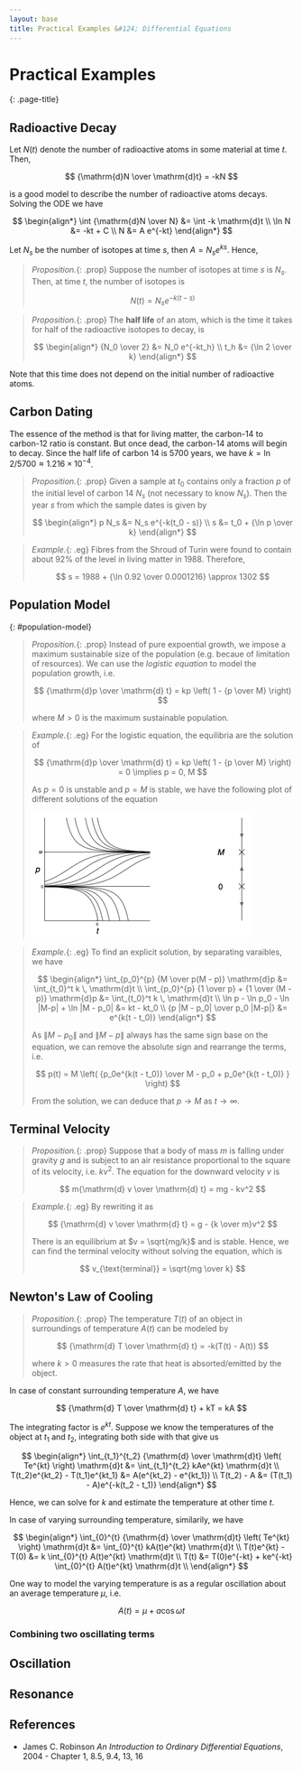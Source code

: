 ```yaml
---
layout: base
title: Practical Examples &#124; Differential Equations
---
```


# Practical Examples
{: .page-title}

## Radioactive Decay

Let $N(t)$ denote the number of radioactive atoms in some material at time $t$. Then,

$$
{\mathrm{d}N \over \mathrm{d}t} = -kN
$$

is a good model to describe the number of radioactive atoms decays.
Solving the ODE we have

$$
\begin{align*}
\int {\mathrm{d}N \over N} &= \int -k \mathrm{d}t \\
\ln N &= -kt + C \\
N &= A e^{-kt}
\end{align*}
$$

Let $N_s$ be the number of isotopes at time $s$, then $A = N_s e^{ks}$. Hence,

> *Proposition.*{: .prop}
> Suppose the number of isotopes at time $s$ is $N_s$. Then, at time $t$, the number of isotopes is
>
> $$
  N(t) = N_s e^{-k(t - s)}
  $$

> *Proposition.*{: .prop}
> The **half life** of an atom, which is the time it takes for half of the radioactive isotopes to decay, is
>
> $$
  \begin{align*}
  {N_0 \over 2} &= N_0 e^{-kt_h} \\
  t_h &= {\ln 2 \over k}
  \end{align*}
  $$

Note that this time does not depend on the initial number of radioactive atoms.

## Carbon Dating

The essence of the method is that for living matter, the carbon-14 to carbon-12 ratio is constant.
But once dead, the carbon-14 atoms will begin to decay.
Since the half life of carbon 14 is 5700 years, we have $k = \ln 2 / 5700 \approx 1.216 \times 10^{-4}$.

> *Proposition.*{: .prop}
> Given a sample at $t_0$ contains only a fraction $p$ of the initial level of carbon 14 $N_s$ (not necessary to know $N_s$).
> Then the year $s$ from which the sample dates is given by
>
> $$
  \begin{align*}
  p N_s &= N_s e^{-k(t_0 - s)} \\
  s &= t_0 + {\ln p \over k}
  \end{align*}
  $$

> *Example.*{: .eg}
> Fibres from the Shroud of Turin were found to contain about 92% of the level in living matter in 1988.
> Therefore,
>
> $$
  s = 1988 + {\ln 0.92 \over 0.0001216} \approx 1302
  $$

## Population Model
{: #population-model}

> *Proposition.*{: .prop}
> Instead of pure expoential growth, we impose a maximum sustainable size of the population (e.g. becaue of limitation of resources).
> We can use the _logistic equation_ to model the population growth, i.e.
>
> $$
  {\mathrm{d}p \over \mathrm{d} t} = kp \left( 1 - {p \over M} \right)
  $$
>
> where $M > 0$ is the maximum sustainable population.

> *Example.*{: .eg}
> For the logistic equation, the equilibria are the solution of
>
> $$
  {\mathrm{d}p \over \mathrm{d} t} = kp \left( 1 - {p \over M} \right) = 0 \implies p = 0, M
  $$
>
> As $p = 0$ is unstable and $p = M$ is stable, we have the following plot of different solutions of the equation
>
> ![Logistic Equation Phase Diagram](../images/ode-example-logistic-equation.png)

> *Example.*{: .eg}
> To find an explicit solution, by separating varaibles, we have
>
> $$
  \begin{align*}
  \int_{p_0}^{p} {M \over p(M - p)} \mathrm{d}p &= \int_{t_0}^t k \, \mathrm{d}t \\
  \int_{p_0}^{p} {1 \over p} + {1 \over (M - p)} \mathrm{d}p &= \int_{t_0}^t k \, \mathrm{d}t \\
  \ln p - \ln p_0 - \ln |M-p| + \ln |M - p_0| &= kt - kt_0 \\
  {p |M - p_0| \over p_0 |M-p|} &= e^{k(t - t_0)}
  \end{align*}
  $$
>
> As $\|M - p_0\|$ and $\|M - p\|$ always has the same sign base on the equation,
> we can remove the absolute sign and rearrange the terms, i.e.
>
> $$
  p(t) = M \left( {p_0e^{k(t - t_0)} \over M - p_0 + p_0e^{k(t - t_0)} } \right)
  $$
>
> From the solution, we can deduce that $p \to M$ as $t \to \infty$.

## Terminal Velocity

> *Proposition.*{: .prop}
> Suppose that a body of mass $m$ is falling under gravity $g$ and is subject to an air resistance proportional to the square of its velocity, i.e. $kv^2$.
> The equation for the downward velocity $v$ is
>
> $$
  m{\mathrm{d} v \over \mathrm{d} t} = mg - kv^2
  $$

> *Example.*{: .eg}
> By rewriting it as
>
> $$
  {\mathrm{d} v \over \mathrm{d} t} = g - {k \over m}v^2
  $$
>
> There is an equilibrium at $v = \sqrt{mg/k}$ and is stable.
> Hence, we can find the terminal velocity without solving the equation, which is
>
> $$
  v_{\text{terminal}} = \sqrt{mg \over k}
  $$

## Newton's Law of Cooling

> *Proposition.*{: .prop}
> The temperature $T(t)$ of an object in surroundings of temperature $A(t)$ can be modeled by
>
> $$
  {\mathrm{d} T \over \mathrm{d} t} = -k(T(t) - A(t))
  $$
>
> where $k > 0$ measures the rate that heat is absorted/emitted by the object.

In case of constant surrounding temperature $A$, we have

$$
{\mathrm{d} T \over \mathrm{d} t} + kT = kA
$$

The integrating factor is $e^{kt}$. Suppose we know the temperatures of the object at $t_1$ and $t_2$, integrating both side with that give us

$$
\begin{align*}
\int_{t_1}^{t_2} {\mathrm{d} \over \mathrm{d}t} \left( Te^{kt} \right) \mathrm{d}t &= \int_{t_1}^{t_2} kAe^{kt} \mathrm{d}t \\
T(t_2)e^{kt_2} - T(t_1)e^{kt_1} &= A(e^{kt_2} - e^{kt_1}) \\
T(t_2) - A &= (T(t_1) - A)e^{-k(t_2 - t_1)}
\end{align*}
$$

Hence, we can solve for $k$ and estimate the temperature at other time $t$.

In case of varying surrounding temperature, similarily, we have

$$
\begin{align*}
\int_{0}^{t} {\mathrm{d} \over \mathrm{d}t} \left( Te^{kt} \right) \mathrm{d}t &= \int_{0}^{t} kA(t)e^{kt} \mathrm{d}t \\
T(t)e^{kt} - T(0) &= k \int_{0}^{t} A(t)e^{kt} \mathrm{d}t \\
T(t) &= T(0)e^{-kt} + ke^{-kt} \int_{0}^{t} A(t)e^{kt} \mathrm{d}t \\
\end{align*}
$$

One way to model the varying temperature is as a regular oscillation about an average temperature $\mu$, i.e.

$$
A(t) = \mu + a \cos \omega t
$$

### Combining two oscillating terms

## Oscillation

## Resonance

## References

* James C. Robinson _An Introduction to Ordinary Differential Equations_, 2004 - Chapter 1, 8.5, 9.4, 13, 16

